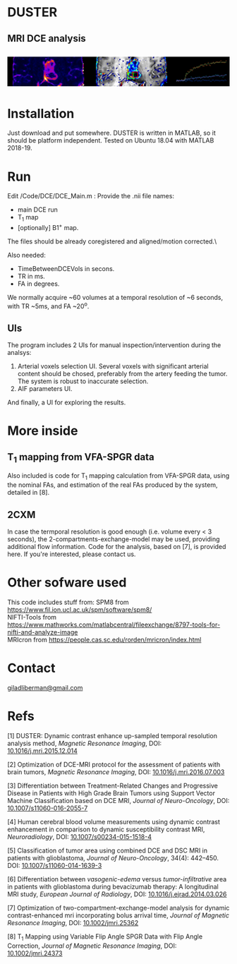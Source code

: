 # DUSTER
MRI DCE analysis
------------------
![Banner](/docs/Banner1.png)
------------------
# Installation
Just download and put somewhere.
DUSTER is written in MATLAB, so it should be platform independent. Tested on Ubuntu 18.04 with MATLAB 2018-19.
# Run
Edit /Code/DCE/DCE_Main.m :
Provide the .nii file names: 
* main DCE run
* T<sub>1</sub> map
* \[optionally\] B1<sup>+</sup> map.

The files should be already coregistered and aligned/motion corrected.\

Also needed:
* TimeBetweenDCEVols in secons.
* TR in ms.
* FA in degrees.

We normally acquire ~60 volumes at a temporal resolution of ~6 seconds, with TR ~5ms, and FA ~20<sup>o</sup>.
## UIs
The program includes 2 UIs for manual inspection/intervention during the analsys:
1. Arterial voxels selection UI. Several voxels with significant arterial content should be chosed, preferably from the artery feeding the tumor. The system is robust to inaccurate selection.
2. AIF parameters UI.

And finally, a UI for exploring the results.

# More inside
## T<sub>1</sub> mapping from VFA-SPGR data
Also included is code for T<sub>1</sub> mapping calculation from VFA-SPGR data, using the nominal FAs, and estimation of the real FAs produced by the system, detailed in \[8\].

## 2CXM
In case the termporal resolution is good enough (i.e. volume every < 3 seconds), the 2-compartments-exchange-model may be used, providing additional flow information. Code for the analysis, based on \[7\], is provided here. If you're interested, please contact us.

# Other sofware used
This code includes stuff from:
SPM8 from https://www.fil.ion.ucl.ac.uk/spm/software/spm8/ \
NIFTI-Tools from https://www.mathworks.com/matlabcentral/fileexchange/8797-tools-for-nifti-and-analyze-image \
MRIcron from https://people.cas.sc.edu/rorden/mricron/index.html

# Contact
giladliberman@gmail.com

# Refs
\[1\] DUSTER: Dynamic contrast enhance up-sampled temporal resolution analysis method, *Magnetic Resonance Imaging*, DOI: [10.1016/j.mri.2015.12.014](http://dx.doi.org/10.1016/j.mri.2015.12.014)

\[2\] Optimization of DCE-MRI protocol for the assessment of patients with brain tumors, *Magnetic Resonance Imaging*, DOI: [10.1016/j.mri.2016.07.003](http://dx.doi.org/10.1016/j.mri.2016.07.003)

\[3\] Differentiation between Treatment-Related Changes and Progressive Disease in Patients with High Grade Brain Tumors using Support Vector Machine Classification based on DCE MRI, *Journal of Neuro-Oncology*, DOI: [10.1007/s11060-016-2055-7](http://dx.doi.org/10.1007/s11060-016-2055-7)

\[4\] Human cerebral blood volume measurements using dynamic contrast enhancement in comparison to dynamic susceptibility contrast MRI, *Neuroradiology*, DOI: [10.1007/s00234-015-1518-4](http://dx.doi.org/10.1007/s00234-015-1518-4)

\[5\] Classification of tumor area using combined DCE and DSC MRI in patients with glioblastoma, *Journal of Neuro-Oncology*, 34(4): 442–450. DOI: [10.1007/s11060-014-1639-3](http://dx.doi.org/10.1007/s11060-014-1639-3)

\[6\] Differentiation between *vasogenic-edema* versus *tumor-infiltrative* area in patients with glioblastoma during bevacizumab therapy: A longitudinal MRI study, *European Journal of Radiology*, DOI: [10.1016/j.ejrad.2014.03.026](http://dx.doi.org/10.1016/j.ejrad.2014.03.026)

\[7\] Optimization of two-compartment-exchange-model analysis for dynamic contrast-enhanced mri incorporating bolus arrival time, *Journal of Magnetic Resonance Imaging*, DOI: [10.1002/jmri.25362](http://dx.doi.org/10.1002/jmri.25362)

\[8\] T<sub>1</sub> Mapping using Variable Flip Angle SPGR Data with Flip Angle Correction, *Journal of Magnetic Resonance Imaging*, DOI: [10.1002/jmri.24373](http://dx.doi.org/10.1002/jmri.24373)
